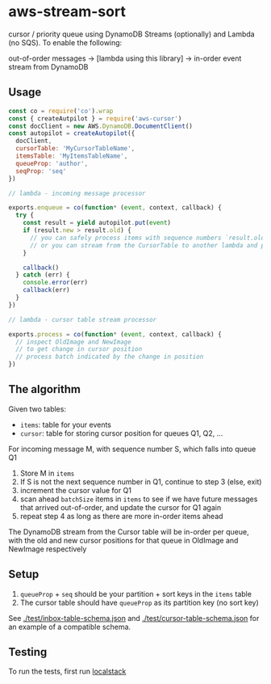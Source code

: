 # aws-stream-sort

cursor / priority queue using DynamoDB Streams (optionally) and Lambda (no SQS). To enable the following:

out-of-order messages -> [lambda using this library] -> in-order event stream from DynamoDB

## Usage

```js
const co = require('co').wrap
const { createAutpilot } = require('aws-cursor')
const docClient = new AWS.DynamoDB.DocumentClient()
const autopilot = createAutopilot({
  docClient,
  cursorTable: 'MyCursorTableName',
  itemsTable: 'MyItemsTableName',
  queueProp: 'author',
  seqProp: 'seq'
})

// lambda - incoming message processor

exports.enqueue = co(function* (event, context, callback) {
  try {
    const result = yield autopilot.put(event)
    if (result.new > result.old) {
      // you can safely process items with sequence numbers `result.old < seq <= result.new`
      // or you can stream from the CursorTable to another lambda and process there (below)
    }

    callback()
  } catch (err) {
    console.error(err)
    callback(err)
  }
})

// lambda - cursor table stream processor

exports.process = co(function* (event, context, callback) {
  // inspect OldImage and NewImage
  // to get change in cursor position
  // process batch indicated by the change in position
})
```

## The algorithm

Given two tables:
- `items`: table for your events
- `cursor`: table for storing cursor position for queues Q1, Q2, ...

For incoming message M, with sequence number S, which falls into queue Q1

1. Store M in `items`
2. If S is not the next sequence number in Q1, continue to step 3 (else, exit)
3. increment the cursor value for Q1
4. scan ahead `batchSize` items in `items` to see if we have future messages that arrived out-of-order, and update the cursor for Q1 again
5. repeat step 4 as long as there are more in-order items ahead

The DynamoDB stream from the Cursor table will be in-order per queue, with the old and new cursor positions for that queue in OldImage and NewImage respectively

## Setup
1. `queueProp` + `seq` should be your partition + sort keys in the `items` table
2. The cursor table should have `queueProp` as its partition key (no sort key)

See [./test/inbox-table-schema.json](./test/inbox-table-schema.json) and [./test/cursor-table-schema.json](./test/cursor-table-schema.json) for an example of a compatible schema.

## Testing

To run the tests, first run [localstack](https://github.com/atlassian/localstack)
